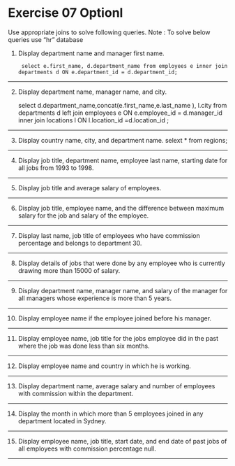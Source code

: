 
# Exercise 07 Optionl

Use appropriate joins to solve following queries.
Note : To solve below queries use “hr” database
1. Display department name and manager first name.

        select e.first_name, d.department_name from employees e inner join departments d ON e.department_id = d.department_id;
----------------------------------------------------
2. Display department name, manager name, and city.

    select d.department_name,concat(e.first_name,e.last_name ), l.city from departments d left join employees e  ON e.employee_id = d.manager_id inner join locations l ON l.location_id =d.location_id ;
----------------------------------------------------
3. Display country name, city, and department name.
    selext * from regions;
----------------------------------------------------
4. Display job title, department name, employee last name, starting date for all jobs from 1993 to 1998.

----------------------------------------------------
5. Display job title and average salary of employees.

----------------------------------------------------
6. Display job title, employee name, and the difference between maximum salary for the job and salary of the employee.

----------------------------------------------------
7. Display last name, job title of employees who have commission percentage and belongs to department 30.

----------------------------------------------------
8. Display details of jobs that were done by any employee who is currently drawing more than 15000 of salary.

----------------------------------------------------
9. Display department name, manager name, and salary of the manager for all 
managers whose experience is more than 5 years.

----------------------------------------------------
10. Display employee name if the employee joined before his manager.

----------------------------------------------------
11. Display employee name, job title for the jobs employee did in the past where the job was done less than six months.

----------------------------------------------------
12. Display employee name and country in which he is working.

----------------------------------------------------
13. Display department name, average salary and number of employees with 
commission within the department.

----------------------------------------------------
14. Display the month in which more than 5 employees joined in any department located in Sydney.

----------------------------------------------------
15. Display employee name, job title, start date, and end date of past jobs of all employees with commission percentage null.

----------------------------------------------------
